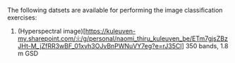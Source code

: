 The following datsets are available for performing the image classification exercises:
1. (Hyperspectral image)[https://kuleuven-my.sharepoint.com/:i:/g/personal/naomi_thiru_kuleuven_be/ETm7gjsZBzJHt-M_jZfRR3wBF_01xvh3OJvBnPWNuVY7eg?e=rJ35Cl] 350 bands, 1.8 m GSD
